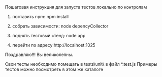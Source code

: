 Пошаговая инструкция для запуста тестов локально по контролам

   1) поставить npm:                      npm install

   2) собрать зависимости:                node depencyCollector

   3) поднять тестовый стенд:             node app

   4) перейти по адресу  http://localhost:1025

Поздравляю!!! Вы великолепны.

Свои тесты необходимо помещать в tests\unit\ в файл *.test.js
Примеры тестов можно посмотреть в этом же каталоге